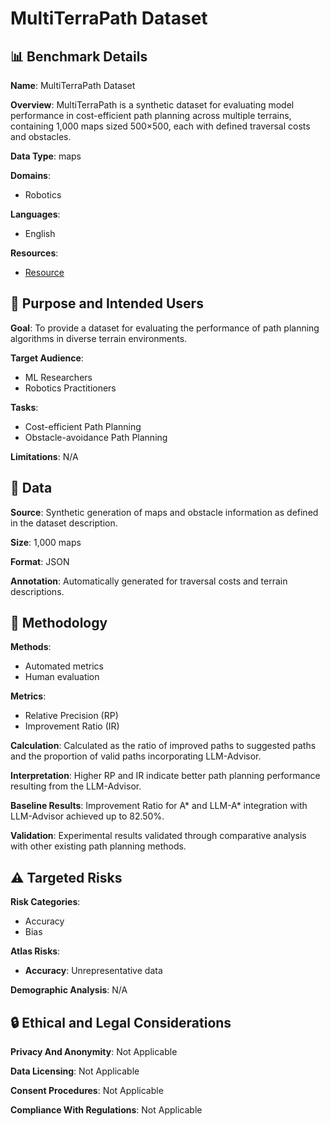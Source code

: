 # MultiTerraPath Dataset

## 📊 Benchmark Details

**Name**: MultiTerraPath Dataset

**Overview**: MultiTerraPath is a synthetic dataset for evaluating model performance in cost-efficient path planning across multiple terrains, containing 1,000 maps sized 500×500, each with defined traversal costs and obstacles.

**Data Type**: maps

**Domains**:
- Robotics

**Languages**:
- English

**Resources**:
- [Resource](N/A)

## 🎯 Purpose and Intended Users

**Goal**: To provide a dataset for evaluating the performance of path planning algorithms in diverse terrain environments.

**Target Audience**:
- ML Researchers
- Robotics Practitioners

**Tasks**:
- Cost-efficient Path Planning
- Obstacle-avoidance Path Planning

**Limitations**: N/A

## 💾 Data

**Source**: Synthetic generation of maps and obstacle information as defined in the dataset description.

**Size**: 1,000 maps

**Format**: JSON

**Annotation**: Automatically generated for traversal costs and terrain descriptions.

## 🔬 Methodology

**Methods**:
- Automated metrics
- Human evaluation

**Metrics**:
- Relative Precision (RP)
- Improvement Ratio (IR)

**Calculation**: Calculated as the ratio of improved paths to suggested paths and the proportion of valid paths incorporating LLM-Advisor.

**Interpretation**: Higher RP and IR indicate better path planning performance resulting from the LLM-Advisor.

**Baseline Results**: Improvement Ratio for A* and LLM-A* integration with LLM-Advisor achieved up to 82.50%.

**Validation**: Experimental results validated through comparative analysis with other existing path planning methods.

## ⚠️ Targeted Risks

**Risk Categories**:
- Accuracy
- Bias

**Atlas Risks**:
- **Accuracy**: Unrepresentative data

**Demographic Analysis**: N/A

## 🔒 Ethical and Legal Considerations

**Privacy And Anonymity**: Not Applicable

**Data Licensing**: Not Applicable

**Consent Procedures**: Not Applicable

**Compliance With Regulations**: Not Applicable
